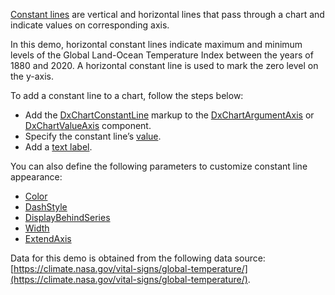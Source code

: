 [Constant lines](https://docs.devexpress.com/Blazor/DevExpress.Blazor.DxChartConstantLine) are vertical and horizontal lines that pass through a chart and indicate values on corresponding axis.  

In this demo, horizontal constant lines indicate maximum and minimum levels of the Global Land-Ocean Temperature Index between the years of 1880 and 2020. A horizontal constant line is used to mark the zero level on the y-axis. 

To add a constant line to a chart, follow the steps below: 

 - Add the [DxChartConstantLine](https://docs.devexpress.com/Blazor/DevExpress.Blazor.DxChartConstantLine) markup to the [DxChartArgumentAxis](https://docs.devexpress.com/Blazor/DevExpress.Blazor.DxChartArgumentAxis) or [DxChartValueAxis](https://docs.devexpress.com/Blazor/DevExpress.Blazor.DxChartValueAxis) component. 
 - Specify the constant line’s [value](https://docs.devexpress.com/Blazor/DevExpress.Blazor.DxChartConstantLine.Value). 
 - Add a [text label](https://docs.devexpress.com/Blazor/DevExpress.Blazor.DxChartConstantLineLabel.Text). 

You can also define the following parameters to customize constant line appearance: 

- [Color](https://docs.devexpress.com/Blazor/DevExpress.Blazor.DxChartConstantLine.Color) 
- [DashStyle](https://docs.devexpress.com/Blazor/DevExpress.Blazor.DxChartConstantLine.DashStyle) 
- [DisplayBehindSeries](https://docs.devexpress.com/Blazor/DevExpress.Blazor.DxChartConstantLine.DisplayBehindSeries) 
- [Width](https://docs.devexpress.com/Blazor/DevExpress.Blazor.DxChartConstantLine.Width) 
- [ExtendAxis](https://docs.devexpress.com/Blazor/DevExpress.Blazor.DxChartConstantLine.ExtendAxis) 

Data for this demo is obtained from the following data source: [https://climate.nasa.gov/vital-signs/global-temperature/](https://climate.nasa.gov/vital-signs/global-temperature/). 
